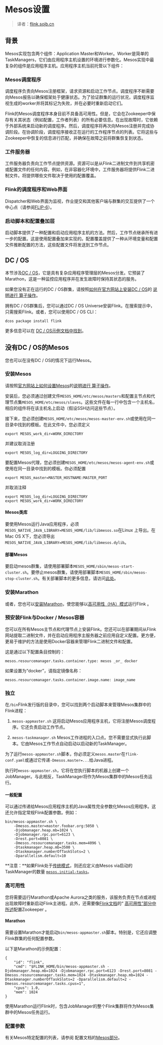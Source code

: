 

# Mesos设置

> 译者：[flink.sojb.cn](https://flink.sojb.cn/)


## 背景

Mesos实现包含两个组件：Application Master和Worker。Worker是简单的TaskManagers，它们由应用程序主机设置的环境进行参数化。Mesos实现中最复杂的组件是应用程序主机。应用程序主机当前托管以下组件：

### Mesos调度程序

调度程序负责向Mesos注册框架，请求资源和启动工作节点。调度程序不断需要向Mesos报告以确保框架处于健康状态。为了验证群集的运行状况，调度程序监视生成的worker并将其标记为失败，并在必要时重新启动它们。

Flink的Mesos调度程序本身目前不具备高可用性。但是，它会在Zookeeper中保存有关其状态（例如配置，工作者列表）的所有必要信息。在出现故障时，它依赖于外部系统来启动新的调度程序。然后，调度程序将再次向Mesos注册并完成协调阶段。在协调阶段，调度程序接收正在运行的工作程序节点的列表。它将这些与Zookeeper中恢复的信息进行匹配，并确保在故障之前将群集恢复到状态。

### 工件服务器

工件服务器负责向工作节点提供资源。资源可以是从Flink二进制文件到共享机密或配置文件的任何内容。例如，在非容器化环境中，工件服务器将提供Flink二进制文件。将提供哪些文件取决于使用的配置覆盖。

### Flink的调度程序和Web界面

Dispatcher和Web界面为监视，作业提交和其他客户端与群集的交互提供了一个中心点（请参阅[FLIP-6](https://cwiki.apache.org/confluence/pages/viewpage.action?pageId=65147077)）。

### 启动脚本和配置叠加层

启动脚本提供了一种配置和启动应用程序主机的方法。然后，工作节点继承所有进一步的配置。这是使用配置叠加来实现的。配置覆盖提供了一种从环境变量和配置文件推断配置的方法，这些配置文件将发送到工作节点。

## DC / OS

本节涉及[DC / OS](https://dcos.io)，它是具有复杂应用程序管理层的Mesos分发。它预装了Marathon，这是一种监控应用程序并在发生故障时保持其状态的服务。

如果您没有正在运行的DC / OS群集，请按照[如何在官方网站上安装DC / OS](https://dcos.io/install/)的 [说明进行 算子操作](https://dcos.io/install/)。

拥有DC / OS群集后，您可以通过DC / OS Universe安装Flink。在搜索提示中，只需搜索Flink。或者，您可以使用DC / OS CLI：

```
dcos package install flink 
```

更多信息可以在 [DC / OS示例文档中找到](https://github.com/dcos/examples/tree/master/1.8/flink)。

## 没有DC / OS的Mesos

您也可以在没有DC / OS的情况下运行Mesos。

### 安装Mesos

请按照[官方网站上如何设置Mesos](http://mesos.apache.org/getting-started/)的[说明进行 算子操作](http://mesos.apache.org/getting-started/)。

安装后，您必须通过创建文件`MESOS_HOME/etc/mesos/masters`和配置主节点和代理节点集`MESOS_HOME/etc/mesos/slaves`。这些文件在每一行中包含一个主机名，相应的组件将在该主机名上启动（假设SSH访问这些节点）。

接下来，您必须创建`MESOS_HOME/etc/mesos/mesos-master-env.sh`或使用在同一目录中找到的模板。在此文件中，您必须定义

```
export MESOS_work_dir=WORK_DIRECTORY 
```

并建议取消注册

```
export MESOS_log_dir=LOGGING_DIRECTORY 
```

要配置Mesos代理，您必须创建`MESOS_HOME/etc/mesos/mesos-agent-env.sh`或使用在同一目录中找到的模板。你必须配置

```
export MESOS_master=MASTER_HOSTNAME:MASTER_PORT 
```

并取消注释

```
export MESOS_log_dir=LOGGING_DIRECTORY
export MESOS_work_dir=WORK_DIRECTORY 
```

#### Mesos类库

要使用Mesos运行Java应用程序，必须`MESOS_NATIVE_JAVA_LIBRARY=MESOS_HOME/lib/libmesos.so`在Linux 上导出。在Mac OS X下，您必须导出`MESOS_NATIVE_JAVA_LIBRARY=MESOS_HOME/lib/libmesos.dylib`。

#### 部署Mesos

要启动mesos群集，请使用部署脚本`MESOS_HOME/sbin/mesos-start-cluster.sh`。要停止mesos群集，请使用部署脚本`MESOS_HOME/sbin/mesos-stop-cluster.sh`。有关部署脚本的更多信息，请访问[此处](http://mesos.apache.org/documentation/latest/deploy-scripts/)。

### 安装Marathon

或者，您也可以[安装Marathon](https://mesosphere.github.io/marathon/docs/)，使您能够以[高可用性（HA）模式](#high-availability)运行Flink 。

### 预安装Flink与Docker / Mesos容器

您可以在所有Mesos主节点和代理节点上安装Flink。您还可以在部署期间从Flink网站提取二进制文件，并在启动应用程序主服务器之前应用自定义配置。更方便，更易于维护的方法是使用Docker容器来管理Flink二进制文件和配置。

这是通过以下配置条目控制的：

```
mesos.resourcemanager.tasks.container.type: mesos _or_ docker 
```

如果设置为“docker”，请指定镜像名称：

```
mesos.resourcemanager.tasks.container.image.name: image_name 
```

### 独立

在`/bin`Flink发行版的目录中，您可以找到两个启动脚本来管理Mesos集群中的Flink进程：

1.  `mesos-appmaster.sh` 这将启动Mesos应用程序主机，它将注册Mesos调度程序。它还负责启动工作节点。

2.  `mesos-taskmanager.sh` Mesos工作进程的入口点。您不需要显式执行此脚本。它由Mesos工作节点自动启动以启动新的TaskManager。

为了运行`mesos-appmaster.sh`脚本，你必须定义`mesos.master`在`flink-conf.yaml`或通过它传递`-Dmesos.master=...`给Java进程。

执行时`mesos-appmaster.sh`，它将在您执行脚本的机器上创建一个JobManager。与此相反，TaskManager将作为Mesos集群中的Mesos任务运行。

#### 一般配置

可以通过传递给Mesos应用程序主机的Java属性完全参数化Mesos应用程序。这还允许指定常规Flink配置参数。例如：

```
bin/mesos-appmaster.sh \
    -Dmesos.master=master.foobar.org:5050 \
    -Djobmanager.heap.mb=1024 \
    -Djobmanager.rpc.port=6123 \
    -Drest.port=8081 \
    -Dmesos.resourcemanager.tasks.mem=4096 \
    -Dtaskmanager.heap.mb=3500 \
    -Dtaskmanager.numberOfTaskSlots=2 \
    -Dparallelism.default=10 
```

**注意：**如果Flink处于[传统模式](https://flink.sojb.cn/ops/config.html#legacy)，则还应定义由Mesos via启动的TaskManager的数量 [`mesos.initial-tasks`](https://flink.sojb.cn/ops/config.html#mesos-initial-tasks)。

### 高可用性

您将需要运行Marathon或Apache Aurora之类的服务，该服务负责在节点或进程出现故障时重新启动Flink主进程。此外，还需要像[Flink文档](https://flink.sojb.cn/ops/jobmanager_high_availability.html)的“ [高可用性”部分中所述](https://flink.sojb.cn/ops/jobmanager_high_availability.html)配置Zookeeper 。

#### Marathon

需要设置Marathon才能启动`bin/mesos-appmaster.sh`脚本。特别是，它还应调整Flink群集的任何配置参数。

以下是Marathon的示例配置：

```
{
    "id": "flink",
    "cmd": "$FLINK_HOME/bin/mesos-appmaster.sh -Djobmanager.heap.mb=1024 -Djobmanager.rpc.port=6123 -Drest.port=8081 -Dmesos.resourcemanager.tasks.mem=1024 -Dtaskmanager.heap.mb=1024 -Dtaskmanager.numberOfTaskSlots=2 -Dparallelism.default=2 -Dmesos.resourcemanager.tasks.cpus=1",
    "cpus": 1.0,
    "mem": 1024
} 
```

使用Marathon运行Flink时，包含JobManager的整个Flink集群将作为Mesos集群中的Mesos任务运行。

### 配置参数

有关Mesos特定配置的列表，请参阅 配置文档的[Mesos部分](https://flink.sojb.cn/ops/config.html#mesos)。

